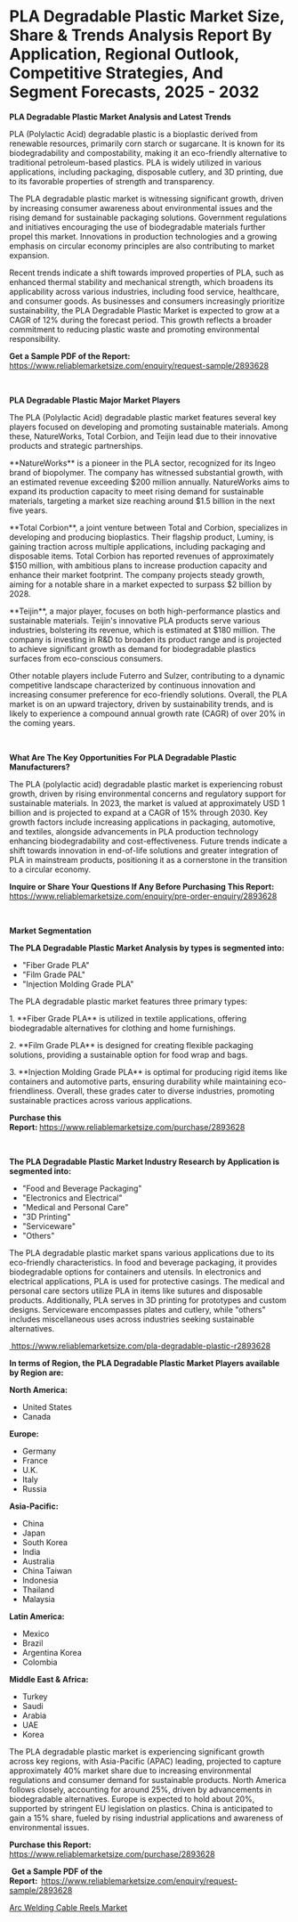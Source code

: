 <p><h1>PLA Degradable Plastic Market Size, Share & Trends Analysis Report By Application, Regional Outlook, Competitive Strategies, And Segment Forecasts, 2025 - 2032</h1></p><p><strong>PLA Degradable Plastic Market Analysis and Latest Trends</strong></p>
<p><p>PLA (Polylactic Acid) degradable plastic is a bioplastic derived from renewable resources, primarily corn starch or sugarcane. It is known for its biodegradability and compostability, making it an eco-friendly alternative to traditional petroleum-based plastics. PLA is widely utilized in various applications, including packaging, disposable cutlery, and 3D printing, due to its favorable properties of strength and transparency.</p><p>The PLA degradable plastic market is witnessing significant growth, driven by increasing consumer awareness about environmental issues and the rising demand for sustainable packaging solutions. Government regulations and initiatives encouraging the use of biodegradable materials further propel this market. Innovations in production technologies and a growing emphasis on circular economy principles are also contributing to market expansion.</p><p>Recent trends indicate a shift towards improved properties of PLA, such as enhanced thermal stability and mechanical strength, which broadens its applicability across various industries, including food service, healthcare, and consumer goods. As businesses and consumers increasingly prioritize sustainability, the PLA Degradable Plastic Market is expected to grow at a CAGR of 12% during the forecast period. This growth reflects a broader commitment to reducing plastic waste and promoting environmental responsibility.</p></p>
<p><strong>Get a Sample PDF of the Report:&nbsp;</strong> <a href="https://www.reliablemarketsize.com/enquiry/request-sample/2893628?utm_campaign=3112&utm_medium=2&utm_source=Github&utm_content=ia&utm_term=15032025&utm_id=pla-degradable-plastic">https://www.reliablemarketsize.com/enquiry/request-sample/2893628</a></p>
<p>&nbsp;</p>
<p><strong>PLA Degradable Plastic Major Market Players</strong></p>
<p><p>The PLA (Polylactic Acid) degradable plastic market features several key players focused on developing and promoting sustainable materials. Among these, NatureWorks, Total Corbion, and Teijin lead due to their innovative products and strategic partnerships.</p><p>**NatureWorks** is a pioneer in the PLA sector, recognized for its Ingeo brand of biopolymer. The company has witnessed substantial growth, with an estimated revenue exceeding $200 million annually. NatureWorks aims to expand its production capacity to meet rising demand for sustainable materials, targeting a market size reaching around $1.5 billion in the next five years.</p><p>**Total Corbion**, a joint venture between Total and Corbion, specializes in developing and producing bioplastics. Their flagship product, Luminy, is gaining traction across multiple applications, including packaging and disposable items. Total Corbion has reported revenues of approximately $150 million, with ambitious plans to increase production capacity and enhance their market footprint. The company projects steady growth, aiming for a notable share in a market expected to surpass $2 billion by 2028.</p><p>**Teijin**, a major player, focuses on both high-performance plastics and sustainable materials. Teijin's innovative PLA products serve various industries, bolstering its revenue, which is estimated at $180 million. The company is investing in R&D to broaden its product range and is projected to achieve significant growth as demand for biodegradable plastics surfaces from eco-conscious consumers.</p><p>Other notable players include Futerro and Sulzer, contributing to a dynamic competitive landscape characterized by continuous innovation and increasing consumer preference for eco-friendly solutions. Overall, the PLA market is on an upward trajectory, driven by sustainability trends, and is likely to experience a compound annual growth rate (CAGR) of over 20% in the coming years.</p></p>
<p>&nbsp;</p>
<p><strong>What Are The Key Opportunities For PLA Degradable Plastic Manufacturers?</strong></p>
<p><p>The PLA (polylactic acid) degradable plastic market is experiencing robust growth, driven by rising environmental concerns and regulatory support for sustainable materials. In 2023, the market is valued at approximately USD 1 billion and is projected to expand at a CAGR of 15% through 2030. Key growth factors include increasing applications in packaging, automotive, and textiles, alongside advancements in PLA production technology enhancing biodegradability and cost-effectiveness. Future trends indicate a shift towards innovation in end-of-life solutions and greater integration of PLA in mainstream products, positioning it as a cornerstone in the transition to a circular economy.</p></p>
<p><strong>Inquire or Share Your Questions If Any Before Purchasing This Report:</strong> <a href="https://www.reliablemarketsize.com/enquiry/pre-order-enquiry/2893628?utm_campaign=3112&utm_medium=2&utm_source=Github&utm_content=ia&utm_term=15032025&utm_id=pla-degradable-plastic">https://www.reliablemarketsize.com/enquiry/pre-order-enquiry/2893628</a></p>
<p>&nbsp;</p>
<p><strong>Market Segmentation</strong></p>
<p><strong>The PLA Degradable Plastic Market Analysis by types is segmented into:</strong></p>
<p><ul><li>"Fiber Grade PLA"</li><li>"Film Grade PAL"</li><li>"Injection Molding Grade PLA"</li></ul></p>
<p><p>The PLA degradable plastic market features three primary types: </p><p>1. **Fiber Grade PLA** is utilized in textile applications, offering biodegradable alternatives for clothing and home furnishings.</p><p>2. **Film Grade PLA** is designed for creating flexible packaging solutions, providing a sustainable option for food wrap and bags.</p><p>3. **Injection Molding Grade PLA** is optimal for producing rigid items like containers and automotive parts, ensuring durability while maintaining eco-friendliness. Overall, these grades cater to diverse industries, promoting sustainable practices across various applications.</p></p>
<p><strong>Purchase this Report:&nbsp;</strong><a href="https://www.reliablemarketsize.com/purchase/2893628?utm_campaign=3112&utm_medium=2&utm_source=Github&utm_content=ia&utm_term=15032025&utm_id=pla-degradable-plastic">https://www.reliablemarketsize.com/purchase/2893628</a></p>
<p>&nbsp;</p>
<p><strong>The PLA Degradable Plastic Market Industry Research by Application is segmented into:</strong></p>
<p><ul><li>"Food and Beverage Packaging"</li><li>"Electronics and Electrical"</li><li>"Medical and Personal Care"</li><li>"3D Printing"</li><li>"Serviceware"</li><li>"Others"</li></ul></p>
<p><p>The PLA degradable plastic market spans various applications due to its eco-friendly characteristics. In food and beverage packaging, it provides biodegradable options for containers and utensils. In electronics and electrical applications, PLA is used for protective casings. The medical and personal care sectors utilize PLA in items like sutures and disposable products. Additionally, PLA serves in 3D printing for prototypes and custom designs. Serviceware encompasses plates and cutlery, while "others" includes miscellaneous uses across industries seeking sustainable alternatives.</p></p>
<p><a href="https://www.reliablemarketsize.com/pla-degradable-plastic-r2893628?utm_campaign=3112&utm_medium=2&utm_source=Github&utm_content=ia&utm_term=15032025&utm_id=pla-degradable-plastic">&nbsp;https://www.reliablemarketsize.com/pla-degradable-plastic-r2893628</a></p>
<p><strong>In terms of Region, the PLA Degradable Plastic Market Players available by Region are:</strong></p>
<p>
    <p> <strong> North America: </strong>
        <ul>
            <li>United States</li>
            <li>Canada</li>
        </ul>
        </p> 
    <p> <strong> Europe: </strong>
        <ul>
            <li>Germany</li>
            <li>France</li>
            <li>U.K.</li>
            <li>Italy</li>
            <li>Russia</li>
        </ul>
        </p> 
    <p> <strong> Asia-Pacific: </strong>
        <ul>
            <li>China</li>
            <li>Japan</li>
            <li>South Korea</li>
            <li>India</li>
            <li>Australia</li>
            <li>China Taiwan</li>
            <li>Indonesia</li>
            <li>Thailand</li>
            <li>Malaysia</li>
        </ul>
        </p> 
    <p> <strong> Latin America: </strong>
        <ul>
            <li>Mexico</li>
            <li>Brazil</li>
            <li>Argentina Korea</li>
            <li>Colombia</li>
        </ul>
        </p> 
    <p> <strong> Middle East & Africa: </strong>
        <ul>
            <li>Turkey</li>
            <li>Saudi</li>
            <li>Arabia</li>
            <li>UAE</li>
            <li>Korea</li>
        </ul>
    </p>
    </p>
<p><p>The PLA degradable plastic market is experiencing significant growth across key regions, with Asia-Pacific (APAC) leading, projected to capture approximately 40% market share due to increasing environmental regulations and consumer demand for sustainable products. North America follows closely, accounting for around 25%, driven by advancements in biodegradable alternatives. Europe is expected to hold about 20%, supported by stringent EU legislation on plastics. China is anticipated to gain a 15% share, fueled by rising industrial applications and awareness of environmental issues.</p></p>
<p><strong>Purchase this Report: </strong><a href="https://www.reliablemarketsize.com/purchase/2893628?utm_campaign=3112&utm_medium=2&utm_source=Github&utm_content=ia&utm_term=15032025&utm_id=pla-degradable-plastic">https://www.reliablemarketsize.com/purchase/2893628</a></p>
<p>&nbsp;<strong>Get a Sample PDF of the Report:&nbsp;&nbsp;</strong><a href="https://www.reliablemarketsize.com/enquiry/request-sample/2893628?utm_campaign=3112&utm_medium=2&utm_source=Github&utm_content=ia&utm_term=15032025&utm_id=pla-degradable-plastic">https://www.reliablemarketsize.com/enquiry/request-sample/2893628</a></p>
<p><strong></strong></p>
<p><p><a href="https://github.com/zitanebeibit9/Market-Research-Report-List-1/blob/main/arc-welding-cable-reels-market.md?utm_campaign=3112&utm_medium=2&utm_source=Github&utm_content=ia&utm_term=15032025&utm_id=pla-degradable-plastic">Arc Welding Cable Reels Market</a></p></p>